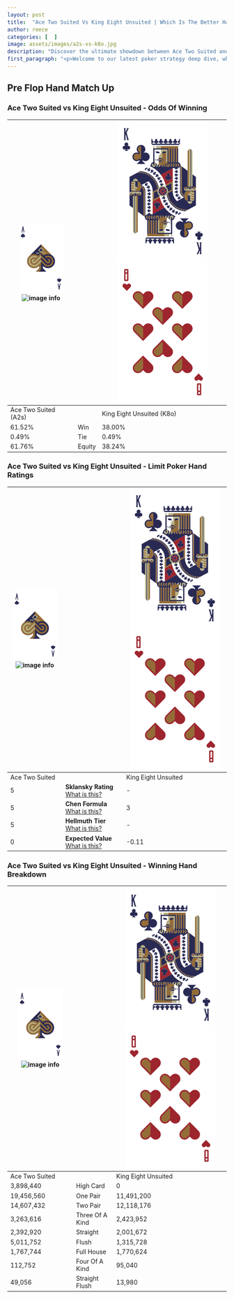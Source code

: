 ```yaml
---
layout: post
title:  "Ace Two Suited Vs King Eight Unsuited | Which Is The Better Hand In Poker? A Complete Guide"
author: reece
categories: [  ]
image: assets/images/a2s-vs-k8o.jpg
description: "Discover the ultimate showdown between Ace Two Suited and King Eight Unsuited in poker! Uncover the odds, strategies, and scenarios where one hand triumphs over the other. Get ready to up your poker game with this thrilling analysis."
first_paragraph: "<p>Welcome to our latest poker strategy deep dive, where we're pitting two distinct hands against each other in a high-stakes showdown: Ace Two Suited vs King Eight Unsuited.</p><p>In the dynamic world of poker, every decision counts, and knowing which hand holds the upper hand is key to your success at the table.</p><p>In this article, we'll dissect these two hands, explore the scenarios where one dominates the other, and equip you with the knowledge to make strategic choices that can tip the odds in your favor.</p><p>Get ready to unravel the intriguing dynamics of these poker hands and elevate your game to new heights.</p>"
---
```




[comment]: # (sp0)

## Pre Flop Hand Match Up

<div class="table hand-ratings" markdown="1"> 



### Ace Two Suited vs King Eight Unsuited - Odds Of Winning


    
| ![image info](assets/images/hand1/A.png) ![image info](assets/images/hand1/2s.png) |  | ![image info](assets/images/hand2/K.png) ![image info](assets/images/hand2/8o.png) |
| -------- | -------- | -------- |
| Ace Two Suited (A2s) |  | King Eight Unsuited (K8o) |
| 61.52% | Win | 38.00% |
| 0.49% | Tie | 0.49% |
| 61.76% | Equity | 38.24% |




[comment]: # (sp1)



### Ace Two Suited vs King Eight Unsuited - Limit Poker Hand Ratings


    
| ![image info](assets/images/hand1/A.png) ![image info](assets/images/hand1/2s.png) |  | ![image info](assets/images/hand2/K.png) ![image info](assets/images/hand2/8o.png) |
| -------- | -------- | -------- |
| Ace Two Suited |  | King Eight Unsuited |
| 5 | **Sklansky Rating** [What is this?](/sklansky-rating-explained) | - |
| 5 | **Chen Formula** [What is this?](/chen-formula-explained) | 3 |
| 5 | **Hellmuth Tier** [What is this?](/Hellmuth-tier-explained) | - |
| 0 | **Expected Value** [What is this?](/expected-value-explained) | -0.11 |




[comment]: # (sp2)



### Ace Two Suited vs King Eight Unsuited - Winning Hand Breakdown


    
| ![image info](assets/images/hand1/A.png) ![image info](assets/images/hand1/2s.png) |  | ![image info](assets/images/hand2/K.png) ![image info](assets/images/hand2/8o.png) |
| -------- | -------- | -------- |
| Ace Two Suited |  | King Eight Unsuited |
| 3,898,440 | High Card | 0 |
| 19,456,560 | One Pair | 11,491,200 |
| 14,607,432 | Two Pair | 12,118,176 |
| 3,263,616 | Three Of A Kind | 2,423,952 |
| 2,392,920 | Straight | 2,001,672 |
| 5,011,752 | Flush | 1,315,728 |
| 1,767,744 | Full House | 1,770,624 |
| 112,752 | Four Of A Kind | 95,040 |
| 49,056 | Straight Flush | 13,980 |




[comment]: # (sp3)



</div>

[comment]: # (sp4)



[comment]: # (sp5)

